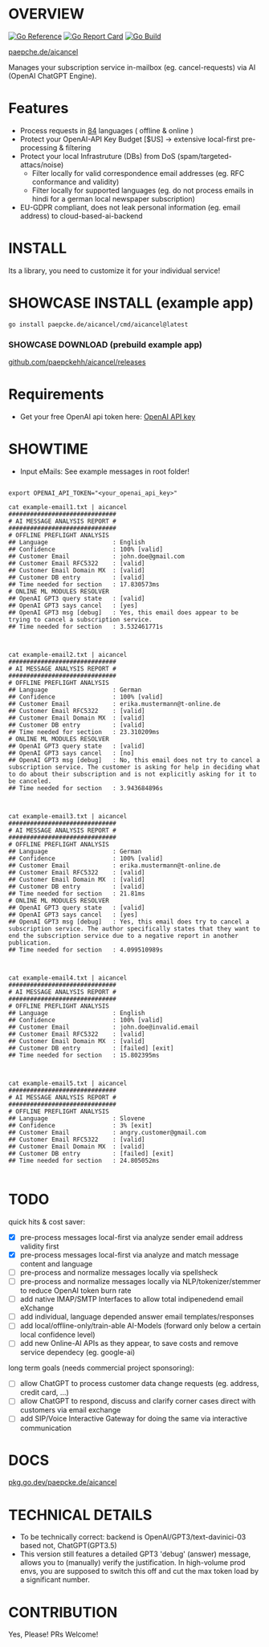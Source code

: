# OVERVIEW
[![Go Reference](https://pkg.go.dev/badge/paepcke.de/aicancel.svg)](https://pkg.go.dev/paepcke.de/aicancel) [![Go Report Card](https://goreportcard.com/badge/paepcke.de/aicancel)](https://goreportcard.com/report/paepcke.de/aicancel) [![Go Build](https://github.com/paepckehh/aicancel/actions/workflows/golang.yml/badge.svg)](https://github.com/paepckehh/aicancel/actions/workflows/golang.yml)

[paepche.de/aicancel](https://paepcke.de/aicancel) 

Manages your subscription service in-mailbox (eg. cancel-requests) via AI (OpenAI ChatGPT Engine).

# Features

* Process requests in [84](https://github.com/abadojack/whatlanggo/blob/master/SUPPORTED_LANGUAGES.md#supported-languages) languages ( offline & online )
* Protect your OpenAI-API Key Budget [$US] -> extensive local-first pre-processing & filtering 
* Protect your local Infrastruture (DBs) from DoS (spam/targeted-attacs/noise)
	* Filter locally for valid correspondence email addresses (eg. RFC conformance and validity)
	* Filter locally for supported languages (eg. do not process emails in hindi for a german local newspaper subscription)
* EU-GDPR compliant, does not leak personal information (eg. email address) to cloud-based-ai-backend

# INSTALL

Its a library, you need to customize it for your individual service!

# SHOWCASE INSTALL (example app)

```
go install paepcke.de/aicancel/cmd/aicancel@latest
```

### SHOWCASE DOWNLOAD (prebuild example app)

[github.com/paepckehh/aicancel/releases](https://github.com/paepckehh/aicancel/releases)

# Requirements

* Get your free OpenAI api token here: [OpenAI API key](https://openai.com/api)

# SHOWTIME

* Input eMails: See example messages in root folder!

```Shell 

export OPENAI_API_TOKEN="<your_openai_api_key>"

cat example-email1.txt | aicancel
##############################
# AI MESSAGE ANALYSIS REPORT #
##############################
# OFFLINE PREFLIGHT ANALYSIS
## Language                  : English
## Confidence                : 100% [valid]
## Customer Email            : john.doe@gmail.com
## Customer Email RFC5322    : [valid]
## Customer Email Domain MX  : [valid]
## Customer DB entry         : [valid]
## Time needed for section   : 17.830573ms
# ONLINE ML MODULES RESOLVER 
## OpenAI GPT3 query state   : [valid]
## OpenAI GPT3 says cancel   : [yes]
## OpenAI GPT3 msg [debug]   : Yes, this email does appear to be trying to cancel a subscription service.
## Time needed for section   : 3.532461771s



cat example-email2.txt | aicancel
##############################
# AI MESSAGE ANALYSIS REPORT #
##############################
# OFFLINE PREFLIGHT ANALYSIS
## Language                  : German
## Confidence                : 100% [valid]
## Customer Email            : erika.mustermann@t-online.de
## Customer Email RFC5322    : [valid]
## Customer Email Domain MX  : [valid]
## Customer DB entry         : [valid]
## Time needed for section   : 23.310209ms
# ONLINE ML MODULES RESOLVER 
## OpenAI GPT3 query state   : [valid]
## OpenAI GPT3 says cancel   : [no]
## OpenAI GPT3 msg [debug]   : No, this email does not try to cancel a subscription service. The customer is asking for help in deciding what to do about their subscription and is not explicitly asking for it to be canceled.
## Time needed for section   : 3.943684896s



cat example-email3.txt | aicancel
##############################
# AI MESSAGE ANALYSIS REPORT #
##############################
# OFFLINE PREFLIGHT ANALYSIS
## Language                  : German
## Confidence                : 100% [valid]
## Customer Email            : erika.mustermann@t-online.de
## Customer Email RFC5322    : [valid]
## Customer Email Domain MX  : [valid]
## Customer DB entry         : [valid]
## Time needed for section   : 21.81ms
# ONLINE ML MODULES RESOLVER 
## OpenAI GPT3 query state   : [valid]
## OpenAI GPT3 says cancel   : [yes]
## OpenAI GPT3 msg [debug]   : Yes, this email does try to cancel a subscription service. The author specifically states that they want to end the subscription service due to a negative report in another publication.
## Time needed for section   : 4.099510989s



cat example-email4.txt | aicancel
##############################
# AI MESSAGE ANALYSIS REPORT #
##############################
# OFFLINE PREFLIGHT ANALYSIS
## Language                  : English
## Confidence                : 100% [valid]
## Customer Email            : john.doe@invalid.email
## Customer Email RFC5322    : [valid]
## Customer Email Domain MX  : [valid]
## Customer DB entry         : [failed] [exit]
## Time needed for section   : 15.802395ms



cat example-email5.txt | aicancel
##############################
# AI MESSAGE ANALYSIS REPORT #
##############################
# OFFLINE PREFLIGHT ANALYSIS
## Language                  : Slovene
## Confidence                : 3% [exit]
## Customer Email            : angry.customer@gmail.com
## Customer Email RFC5322    : [valid]
## Customer Email Domain MX  : [valid]
## Customer DB entry         : [failed] [exit]
## Time needed for section   : 24.805052ms


```

# TODO 

quick hits & cost saver:
- [X] pre-process messages local-first via analyze sender email address validity first
- [X] pre-process messages local-first via analyze and match message content and language
- [ ] pre-process and normalize messages locally via spellsheck 
- [ ] pre-process and normalize messages locally via NLP/tokenizer/stemmer to reduce OpenAI token burn rate
- [ ] add native IMAP/SMTP Interfaces to allow total indipenedend email eXchange
- [ ] add individual, language depended answer email templates/responses 
- [ ] add local/offline-only/train-able AI-Models (forward only below a certain local confidence level)
- [ ] add new Online-AI APIs as they appear, to save costs and remove service dependecy (eg. google-ai)

long term goals (needs commercial project sponsoring):
- [ ] allow ChatGPT to process customer data change requests (eg. address, credit card, ...)
- [ ] allow ChatGPT to respond, discuss and clarify corner cases direct with customers via email exchange
- [ ] add SIP/Voice Interactive Gateway for doing the same via interactive communication 

# DOCS

[pkg.go.dev/paepcke.de/aicancel](https://pkg.go.dev/paepcke.de/aicancel)

# TECHNICAL DETAILS

* To be technically correct: backend is OpenAI/GPT3/text-davinici-03 based not, ChatGPT(GPT3.5) 
* This version still features a detailed GPT3 'debug' (answer) message, allows you to (manually) verify the justification. In high-volume prod envs, you are supposed to switch this off and cut the max token load by a significant number.

# CONTRIBUTION

Yes, Please! PRs Welcome! 
